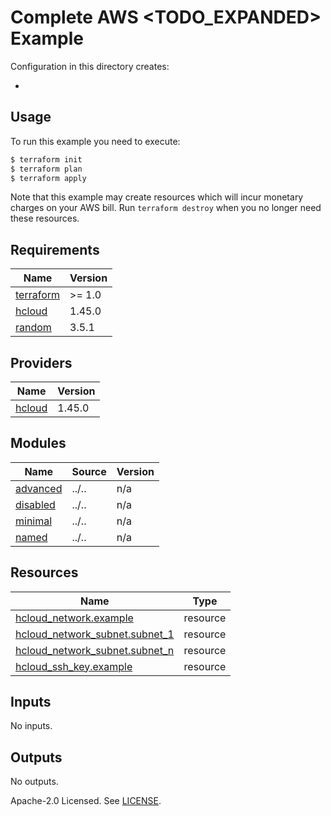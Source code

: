 # Complete AWS <TODO_EXPANDED> Example

Configuration in this directory creates:

- <XXX>

## Usage

To run this example you need to execute:

```bash
$ terraform init
$ terraform plan
$ terraform apply
```

Note that this example may create resources which will incur monetary charges on your AWS bill. Run `terraform destroy` when you no longer need these resources.

<!-- BEGINNING OF PRE-COMMIT-TERRAFORM DOCS HOOK -->
## Requirements

| Name | Version |
|------|---------|
| <a name="requirement_terraform"></a> [terraform](#requirement\_terraform) | >= 1.0 |
| <a name="requirement_hcloud"></a> [hcloud](#requirement\_hcloud) | 1.45.0 |
| <a name="requirement_random"></a> [random](#requirement\_random) | 3.5.1 |

## Providers

| Name | Version |
|------|---------|
| <a name="provider_hcloud"></a> [hcloud](#provider\_hcloud) | 1.45.0 |

## Modules

| Name | Source | Version |
|------|--------|---------|
| <a name="module_advanced"></a> [advanced](#module\_advanced) | ../.. | n/a |
| <a name="module_disabled"></a> [disabled](#module\_disabled) | ../.. | n/a |
| <a name="module_minimal"></a> [minimal](#module\_minimal) | ../.. | n/a |
| <a name="module_named"></a> [named](#module\_named) | ../.. | n/a |

## Resources

| Name | Type |
|------|------|
| [hcloud_network.example](https://registry.terraform.io/providers/hetznercloud/hcloud/1.45.0/docs/resources/network) | resource |
| [hcloud_network_subnet.subnet_1](https://registry.terraform.io/providers/hetznercloud/hcloud/1.45.0/docs/resources/network_subnet) | resource |
| [hcloud_network_subnet.subnet_n](https://registry.terraform.io/providers/hetznercloud/hcloud/1.45.0/docs/resources/network_subnet) | resource |
| [hcloud_ssh_key.example](https://registry.terraform.io/providers/hetznercloud/hcloud/1.45.0/docs/resources/ssh_key) | resource |

## Inputs

No inputs.

## Outputs

No outputs.
<!-- END OF PRE-COMMIT-TERRAFORM DOCS HOOK -->

Apache-2.0 Licensed. See [LICENSE](https://github.com/clowdhaus/terraform-aws-<TODO>/blob/main/LICENSE).
